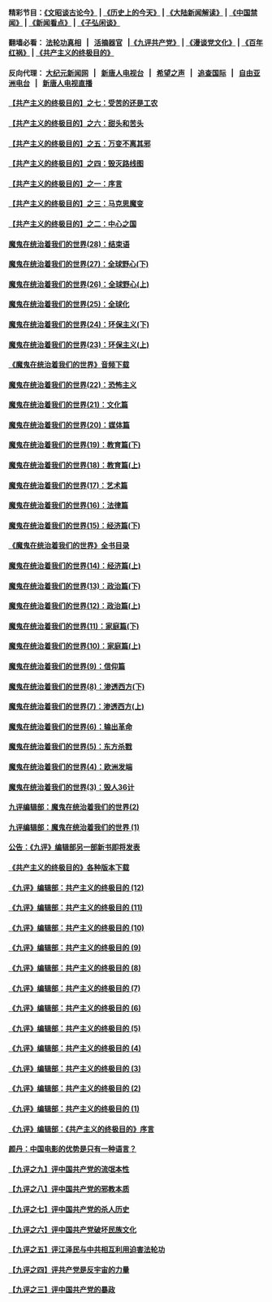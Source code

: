 #### 精彩节目：[《文昭谈古论今》](http://155.138.205.71/wenzhao) | [《历史上的今天》](http://155.138.205.71/today-in-history) | [《大陆新闻解读》](http://155.138.205.71/ntdtv-comedy) | [《中国禁闻》](http://155.138.205.71/ntdtv-news) | [《新闻看点》](http://155.138.205.71/news-insight) | [《子弘闲谈》](http://155.138.205.71/zihongxiantan/) 

 #### 翻墙必看： [法轮功真相](http://155.138.205.71:10000/videos/truth.html) &nbsp;&nbsp;|&nbsp;&nbsp; [活摘器官](http://155.138.205.71:10000/videos/res/Organs/) &nbsp;&nbsp;|[《九评共产党》](http://155.138.205.71:10000/videos/jiuping) | [《漫谈党文化》](http://155.138.205.71:10000/videos/mtdwh) | [《百年红祸》](http://155.138.205.71:10000/videos/bnhh) | [《共产主义的终极目的》](http://155.138.205.71:10000/videos/res/zjmd) 

 #### 反向代理： [大纪元新闻网](http://155.138.205.71:10080/) &nbsp;&nbsp;|&nbsp;&nbsp; [新唐人电视台](http://155.138.205.71:8000/) &nbsp;&nbsp;|&nbsp;&nbsp; [希望之声](http://155.138.205.71:8200/) &nbsp;&nbsp;|&nbsp;&nbsp; [追查国际](http://155.138.205.71:10010/) &nbsp;&nbsp;|&nbsp;&nbsp; [自由亚洲电台](http://155.138.205.71:9800/) &nbsp;&nbsp;|&nbsp;&nbsp; [新唐人电视直播](http://155.138.205.71/) 

#### [【共产主义的终极目的】之七：受苦的还是工农](../pages/nsc422/n11101809.md?t=03100636) 

#### [【共产主义的终极目的】之六：甜头和苦头](../pages/nsc422/n11096971.md?t=03100636) 

#### [【共产主义的终极目的】之五：万变不离其邪](../pages/nsc422/n11091285.md?t=03100636) 

#### [【共产主义的终极目的】之四：毁灭路线图](../pages/nsc422/n11086284.md?t=03100636) 

#### [【共产主义的终极目的】之一：序言](../pages/nsc422/n11086077.md?t=03100636) 

#### [【共产主义的终极目的】之三：马克思魔变](../pages/nsc422/n11061941.md?t=03100636) 

#### [【共产主义的终极目的】之二：中心之国](../pages/nsc422/n11047728.md?t=03100636) 

#### [魔鬼在统治着我们的世界(28)：结束语](../pages/nsc422/n10936246.md?t=03100636) 

#### [魔鬼在统治着我们的世界(27)：全球野心(下)](../pages/nsc422/n10928319.md?t=03100636) 

#### [魔鬼在统治着我们的世界(26)：全球野心(上)](../pages/nsc422/n10900318.md?t=03100636) 

#### [魔鬼在统治着我们的世界(25)：全球化](../pages/nsc422/n10788205.md?t=03100636) 

#### [魔鬼在统治着我们的世界(24)：环保主义(下)](../pages/nsc422/n10695307.md?t=03100636) 

#### [魔鬼在统治着我们的世界(23)：环保主义(上)](../pages/nsc422/n10688613.md?t=03100636) 

#### [《魔鬼在统治着我们的世界》音频下载](../pages/nsc422/n10635553.md?t=03100636) 

#### [魔鬼在统治着我们的世界(22)：恐怖主义](../pages/nsc422/n10614727.md?t=03100636) 

#### [魔鬼在统治着我们的世界(21)：文化篇](../pages/nsc422/n10597706.md?t=03100636) 

#### [魔鬼在统治着我们的世界(20)：媒体篇](../pages/nsc422/n10586579.md?t=03100636) 

#### [魔鬼在统治着我们的世界(19)：教育篇(下)](../pages/nsc422/n10564808.md?t=03100636) 

#### [魔鬼在统治着我们的世界(18)：教育篇(上)](../pages/nsc422/n10526970.md?t=03100636) 

#### [魔鬼在统治着我们的世界(17)：艺术篇](../pages/nsc422/n10499093.md?t=03100636) 

#### [魔鬼在统治着我们的世界(16)：法律篇](../pages/nsc422/n10485969.md?t=03100636) 

#### [魔鬼在统治着我们的世界(15)：经济篇(下)](../pages/nsc422/n10469975.md?t=03100636) 

#### [《魔鬼在统治着我们的世界》全书目录](../pages/nsc422/n10464261.md?t=03100636) 

#### [魔鬼在统治着我们的世界(14)：经济篇(上)](../pages/nsc422/n10457370.md?t=03100636) 

#### [魔鬼在统治着我们的世界(13)：政治篇(下)](../pages/nsc422/n10448270.md?t=03100636) 

#### [魔鬼在统治着我们的世界(12)：政治篇(上)](../pages/nsc422/n10444576.md?t=03100636) 

#### [魔鬼在统治着我们的世界(11)：家庭篇(下)](../pages/nsc422/n10440961.md?t=03100636) 

#### [魔鬼在统治着我们的世界(10)：家庭篇(上)](../pages/nsc422/n10435448.md?t=03100636) 

#### [魔鬼在统治着我们的世界(9)：信仰篇](../pages/nsc422/n10432159.md?t=03100636) 

#### [魔鬼在统治着我们的世界(8)：渗透西方(下)](../pages/nsc422/n10429603.md?t=03100636) 

#### [魔鬼在统治着我们的世界(7)：渗透西方(上)](../pages/nsc422/n10426013.md?t=03100636) 

#### [魔鬼在统治着我们的世界(6)：输出革命](../pages/nsc422/n10421536.md?t=03100636) 

#### [魔鬼在统治着我们的世界(5)：东方杀戮](../pages/nsc422/n10417707.md?t=03100636) 

#### [魔鬼在统治着我们的世界(4)：欧洲发端](../pages/nsc422/n10414890.md?t=03100636) 

#### [魔鬼在统治着我们的世界(3)：毁人36计](../pages/nsc422/n10411583.md?t=03100636) 

#### [九评编辑部：魔鬼在统治着我们的世界(2)](../pages/nsc422/n10410036.md?t=03100636) 

#### [九评编辑部：魔鬼在统治着我们的世界 (1)](../pages/nsc422/n10406825.md?t=03100636) 

#### [公告：《九评》编辑部另一部新书即将发表](../pages/nsc422/n10405104.md?t=03100636) 

#### [《共产主义的终极目的》各种版本下载](../pages/nsc422/n10022138.md?t=03100636) 

#### [《九评》编辑部：共产主义的终极目的 (12)](../pages/nsc422/n9933272.md?t=03100636) 

#### [《九评》编辑部：共产主义的终极目的 (11)](../pages/nsc422/n9924973.md?t=03100636) 

#### [《九评》编辑部：共产主义的终极目的 (10)](../pages/nsc422/n9920883.md?t=03100636) 

#### [《九评》编辑部：共产主义的终极目的 (9)](../pages/nsc422/n9916363.md?t=03100636) 

#### [《九评》编辑部：共产主义的终极目的 (8)](../pages/nsc422/n9912488.md?t=03100636) 

#### [《九评》编辑部：共产主义的终极目的 (7)](../pages/nsc422/n9901176.md?t=03100636) 

#### [《九评》编辑部：共产主义的终极目的 (6)](../pages/nsc422/n9899359.md?t=03100636) 

#### [《九评》编辑部：共产主义的终极目的 (5)](../pages/nsc422/n9893174.md?t=03100636) 

#### [《九评》编辑部：共产主义的终极目的 (4)](../pages/nsc422/n9891246.md?t=03100636) 

#### [《九评》编辑部：共产主义的终极目的 (3)](../pages/nsc422/n9879879.md?t=03100636) 

#### [《九评》编辑部：共产主义的终极目的 (2)](../pages/nsc422/n9876205.md?t=03100636) 

#### [《九评》编辑部：共产主义的终极目的 (1)](../pages/nsc422/n9865857.md?t=03100636) 

#### [《九评》编辑部：《共产主义的终极目的》序言](../pages/nsc422/n9862666.md?t=03100636) 

#### [颜丹：中国电影的优势是只有一种语言？](../pages/nsc422/n9583062.md?t=03100636) 

#### [【九评之九】评中国共产党的流氓本性](../pages/nsc422/n737542.md?t=03100636) 

#### [【九评之八】评中国共产党的邪教本质](../pages/nsc422/n735942.md?t=03100636) 

#### [【九评之七】评中国共产党的杀人历史](../pages/nsc422/n733806.md?t=03100636) 

#### [【九评之六】评中国共产党破坏民族文化](../pages/nsc422/n731667.md?t=03100636) 

#### [【九评之五】评江泽民与中共相互利用迫害法轮功](../pages/nsc422/n730058.md?t=03100636) 

#### [【九评之四】评共产党是反宇宙的力量](../pages/nsc422/n727814.md?t=03100636) 

#### [【九评之三】评中国共产党的暴政](../pages/nsc422/n725597.md?t=03100636) 

